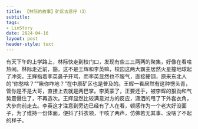 ```yaml
---
title: 【林际的故事】矿区古惑仔（3）
subtitle: 
tags: 
- LinStory
date: 2024-04-16
layout: post
header-style: text
---
```


有天下午的上学路上，林际快走到校门口，发现有些三三两两的聚集，好像在看啥热闹。林际走近前，豁，这不是王辉和李英嘛，校园这两大霸主居然火星撞地球起了冲突。王辉指着李英鼻子开骂，而李英显然也不服气，直接硬钢，原来东北人的“你愁啥？”“瞅你咋地？”在中原矿区也是普及的。王辉一看居然有这种愣头青，管你是不是大哥，直接上去就是两巴掌。李英蒙了，正要还手，被李辉的狠劲和气势震慑住了，不再造次。王辉显然比较满意对方的反应，潇洒的甩了下外套衣角，大步向前走去。李英这才注意到旁边已经有了人在看，顿感作为一个老大好没面子，为了维持一份体面，便抖了抖衣领，干咳了两声，仿佛若无其事、没啥了不起的样子。

